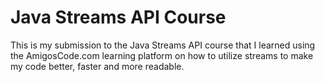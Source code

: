# Java Streams API Course
This is my submission to the Java Streams API course that I learned using the AmigosCode.com learning platform on how to utilize streams to make my code better, faster and more readable.
